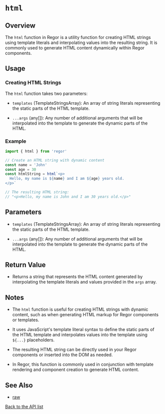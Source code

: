 # `html`

## Overview

The `html` function in Regor is a utility function for creating HTML strings using template literals and interpolating values into the resulting string. It is commonly used to generate HTML content dynamically within Regor components.

## Usage

### Creating HTML Strings

The `html` function takes two parameters:

- `templates` (TemplateStringsArray): An array of string literals representing the static parts of the HTML template.

- `...args` (any[]): Any number of additional arguments that will be interpolated into the template to generate the dynamic parts of the HTML.

### Example

```javascript
import { html } from 'regor'

// Create an HTML string with dynamic content
const name = 'John'
const age = 30
const htmlString = html`<p>
  Hello, my name is ${name} and I am ${age} years old.
</p>`

// The resulting HTML string:
// "<p>Hello, my name is John and I am 30 years old.</p>"
```

## Parameters

- `templates` (TemplateStringsArray): An array of string literals representing the static parts of the HTML template.

- `...args` (any[]): Any number of additional arguments that will be interpolated into the template to generate the dynamic parts of the HTML.

## Return Value

- Returns a string that represents the HTML content generated by interpolating the template literals and values provided in the `args` array.

## Notes

- The `html` function is useful for creating HTML strings with dynamic content, such as when generating HTML markup for Regor components or templates.

- It uses JavaScript's template literal syntax to define the static parts of the HTML template and interpolates values into the template using `${...}` placeholders.

- The resulting HTML string can be directly used in your Regor components or inserted into the DOM as needed.

- In Regor, this function is commonly used in conjunction with template rendering and component creation to generate HTML content.

## See Also

- [raw](raw.md)

[Back to the API list](regor-api.md)
